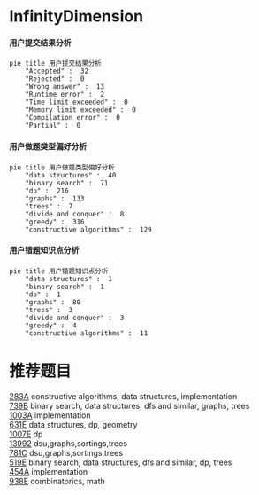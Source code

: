 # InfinityDimension

<!-- tabs:start -->



#### **用户提交结果分析**

```mermaid
pie title 用户提交结果分析
    "Accepted" :  32
    "Rejected" :  0
    "Wrong answer" :  13
    "Runtime error" :  2
    "Time limit exceeded" :  0
    "Memory limit exceeded" :  0
    "Compilation error" :  0
    "Partial" :  0
```

#### **用户做题类型偏好分析**

```mermaid
pie title 用户做题类型偏好分析
    "data structures" :  40
    "binary search" :  71
    "dp" :  216
    "graphs" :  133
    "trees" :  7
    "divide and conquer" :  8
    "greedy" :  316
    "constructive algorithms" :  129
```
#### **用户错题知识点分析**

```mermaid
pie title 用户错题知识点分析
    "data structures" :  1
    "binary search" :  1
    "dp" :  1
    "graphs" :  80
    "trees" :  3
    "divide and conquer" :  3
    "greedy" :  4
    "constructive algorithms" :  11
```



<!-- tabs:end -->
# 推荐题目
[283A](https://codeforces.com/contest/283/problem/A)		constructive algorithms,
                        data structures,
                        implementation		  
[739B](https://codeforces.com/contest/739/problem/B)		binary search,
                        data structures,
                        dfs and similar,
                        graphs,
                        trees		  
[1003A](https://codeforces.com/contest/1003/problem/A)		implementation		  
[631E](https://codeforces.com/contest/631/problem/E)		data structures,
                        dp,
                        geometry		  
[1007E](https://codeforces.com/contest/1007/problem/E)		dp		  
[13992](https://codeforces.com/contest/1399/problem/2)		dsu,graphs,sortings,trees		  
[781C](https://codeforces.com/contest/781/problem/C)		dsu,graphs,sortings,trees		  
[519E](https://codeforces.com/contest/519/problem/E)		binary search,
                        data structures,
                        dfs and similar,
                        dp,
                        trees		  
[454A](https://codeforces.com/contest/454/problem/A)		implementation		  
[938E](https://codeforces.com/contest/938/problem/E)		combinatorics,
                        math		  
